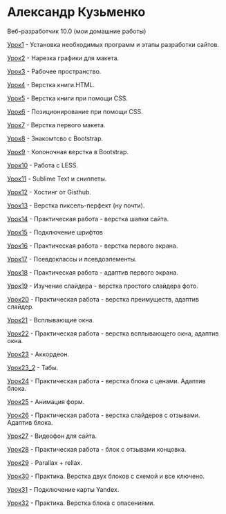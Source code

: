 

# Александр Кузьменко
Веб-разработчик 10.0 (мои домашние работы)

[Урок1](https://purplejam.github.io/lesson_1/ "ДЗ1") - Установка необходимых программ и этапы разработки сайтов.

[Урок2](https://purplejam.github.io/lesson_2/ "ДЗ2") - Нарезка графики для макета.

[Урок3](https://purplejam.github.io/lesson_3/ "ДЗ3") - Рабочее пространство.

[Урок4](https://purplejam.github.io/lesson_4/ "ДЗ4") - Верстка книги.HTML.

[Урок5](https://purplejam.github.io/lesson_5/ "ДЗ5") - Верстка книги при помощи  CSS.

[Урок6](https://purplejam.github.io/lesson_6/ "ДЗ6") - Позиционирование при помощи CSS.

[Урок7](https://purplejam.github.io/lesson_7 "ДЗ7") - Верстка первого макета.

[Урок8](https://purplejam.github.io/lesson_8/ "ДЗ8") - Знакомтсво с Bootstrap.

[Урок9](https://purplejam.github.io/lesson_9/ "ДЗ9") - Колоночная верстка в Bootstrap.

[Урок10](https://purplejam.github.io/lesson_10/ "ДЗ10") - Работа с LESS.

[Урок11](https://purplejam.github.io/lesson_11/ "ДЗ11") - Sublime Text и сниппеты.

[Урок12](https://purplejam.github.io/ "ДЗ12") - Хостинг от Gisthub.

[Урок13](https://purplejam.github.io/lessons_13/ "ДЗ13") - Верстка пиксель-перфект (ну почти).

[Урок14](https://purplejam.github.io/lessons_14/ "ДЗ14") - Практическая работа - верстка шапки сайта. 

[Урок15](https://purplejam.github.io/lessons_15/ "ДЗ14") - Подключение шрифтов

[Урок16](https://purplejam.github.io/lessons_16/ "ДЗ14") - Практическая работа - верстка первого экрана. 

[Урок17](https://purplejam.github.io/lesson_17/ "ДЗ14") - Псевдоклассы и псевдоэлементы. 

[Урок18](https://purplejam.github.io/lesson_18/ "ДЗ14") - Практическая работа - адаптив первого экрана. 

[Урок19](https://purplejam.github.io/lesson_19/ "ДЗ14") - Изучение слайдера - верстка простого слайдера фото. 

[Урок20](https://purplejam.github.io/lesson_20/ "ДЗ14") - Практическая работа - верстка преимуществ, адаптив слайдер. 

[Урок21](https://purplejam.github.io/lesson_21/ "ДЗ14") - Всплывающие окна. 

[Урок22](https://purplejam.github.io/lesson_22/ "ДЗ14") - Практическая работа - верстка всплывающего окна, адаптив окна.

[Урок23](https://purplejam.github.io/lesson_23/ "ДЗ14") - Аккордеон. 

[Урок23_2](https://purplejam.github.io/lesson_23_2/ "ДЗ14") - Табы.

[Урок24](https://purplejam.github.io/lesson_24/ "ДЗ14") - Практическая работа - верстка блока с ценами. Адаптив блока.

[Урок25](https://purplejam.github.io/lesson_25/ "ДЗ14") - Анимация форм.

[Урок26](https://purplejam.github.io/lesson_26/ "ДЗ14") - Практическая работа - верстка слайдеров с отзывами. Адаптив блока.

[Урок27](https://purplejam.github.io/lesson_27/ "ДЗ14") - Видеофон для сайта.

[Урок28](https://purplejam.github.io/lesson_28/ "ДЗ14") - Практическая работа - блок с отзывами концовка. 

[Урок29](https://purplejam.github.io/lesson_29/ "ДЗ14") - Parallax + rellax. 

[Урок30](https://purplejam.github.io/lesson_30/ "ДЗ14") - Практика. Верстка двух блоков с схемой и все ключено.  

[Урок31](https://purplejam.github.io/lesson_31/ "ДЗ14") - Подключение карты Yandex.

[Урок32](https://purplejam.github.io/lesson_32/ "ДЗ14") - Практика. Верстка блока с опасениями.






